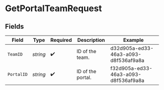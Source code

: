 # GetPortalTeamRequest


## Fields

| Field                                | Type                                 | Required                             | Description                          | Example                              |
| ------------------------------------ | ------------------------------------ | ------------------------------------ | ------------------------------------ | ------------------------------------ |
| `TeamID`                             | *string*                             | :heavy_check_mark:                   | ID of the team.                      | d32d905a-ed33-46a3-a093-d8f536af9a8a |
| `PortalID`                           | *string*                             | :heavy_check_mark:                   | ID of the portal.                    | f32d905a-ed33-46a3-a093-d8f536af9a8a |
